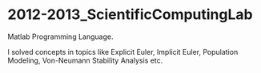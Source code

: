 # 2012-2013_ScientificComputingLab
Matlab Programming Language.

I solved concepts in topics like Explicit Euler, Implicit Euler, Population Modeling, Von-Neumann Stability Analysis etc.
